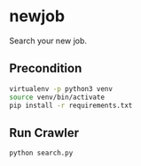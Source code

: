 # newjob
Search your new job.

## Precondition
```sh
virtualenv -p python3 venv
source venv/bin/activate
pip install -r requirements.txt
```

## Run Crawler
```sh
python search.py
```
